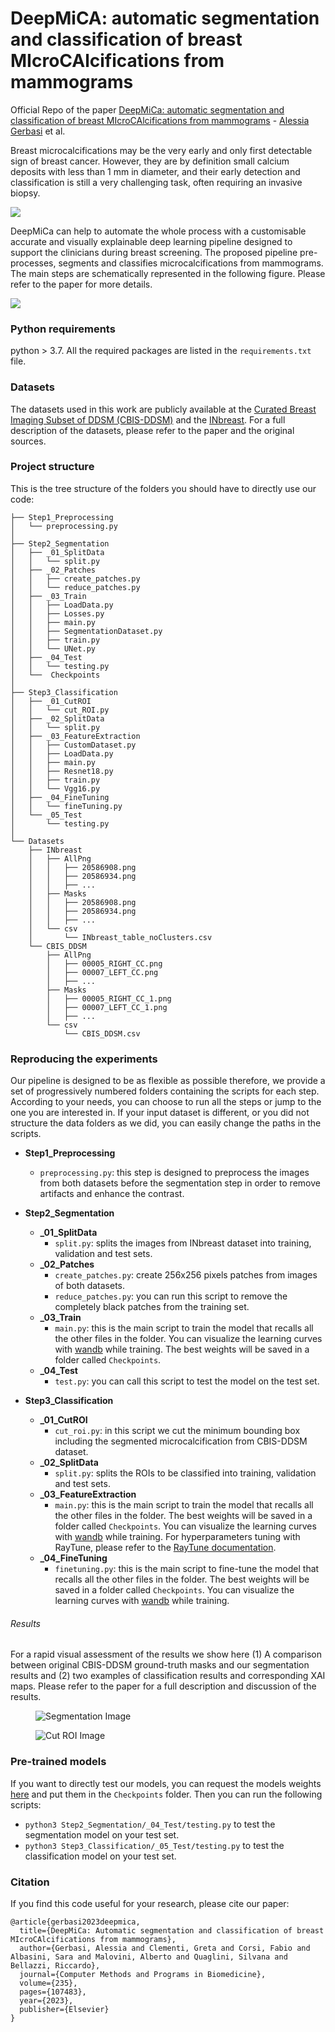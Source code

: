# DeepMiCA: automatic segmentation and classification of breast MIcroCAlcifications from mammograms

Official Repo of the paper [DeepMiCa: automatic segmentation and classification of breast MIcroCAlcifications from mammograms](https://doi.org/10.1016/j.cmpb.2023.107483) - [Alessia Gerbasi](https://scholar.google.com/citations?user=zzZZp_UAAAAJ&hl=it) et al.

Breast microcalcifications may be the very early and only first detectable sign of breast cancer.
However, they are by definition small calcium deposits with less than 1 mm in diameter, and their early detection and classification is still a very challenging task, often requiring an invasive biopsy.

<img src="figures/real_samples.png">

DeepMiCa can help to automate the whole process with a customisable accurate and visually explainable deep learning pipeline designed to support the clinicians during breast screening.
The proposed pipeline pre-processes, segments and classifies microcalcifications from mammograms.
The main steps are schematically represented in the following figure. Please refer to the paper for more details.

<img src="figures/deepmica.png">

### Python requirements 
python > 3.7.
All the required packages are listed in the `requirements.txt` file.

### Datasets
The datasets used in this work are publicly available at the [Curated Breast Imaging Subset of DDSM (CBIS-DDSM)](https://wiki.cancerimagingarchive.net/pages/viewpage.action?pageId=22516629)
and the [INbreast](https://www.kaggle.com/datasets/ramanathansp20/inbreast-dataset). 
For a full description of the datasets, please refer to the paper and the original sources.

### Project structure
This is the tree structure of the folders you should have to directly use our code:
``` 
├── Step1_Preprocessing
│   └── preprocessing.py
│
├── Step2_Segmentation
│   ├── _01_SplitData
│   │   └── split.py
│   ├── _02_Patches
│   │   ├── create_patches.py
│   │   └── reduce_patches.py
│   ├── _03_Train
│   │   ├── LoadData.py
│   │   ├── Losses.py
│   │   ├── main.py
│   │   ├── SegmentationDataset.py
│   │   ├── train.py
│   │   └── UNet.py
│   ├── _04_Test
│   │   └── testing.py
│   └──  Checkpoints
│
├── Step3_Classification
│   ├── _01_CutROI
│   │   └── cut_ROI.py
│   ├── _02_SplitData
│   │   └── split.py
│   ├── _03_FeatureExtraction
│   │   ├── CustomDataset.py
│   │   ├── LoadData.py
│   │   ├── main.py
│   │   ├── Resnet18.py
│   │   ├── train.py
│   │   └── Vgg16.py
│   ├── _04_FineTuning
│   │   └── fineTuning.py
│   └── _05_Test
│       └── testing.py
│
└── Datasets
    ├── INbreast
    │   ├── AllPng
    │   │   ├── 20586908.png
    │   │   ├── 20586934.png
    │   │   ├── ...    
    │   ├── Masks
    │   │   ├── 20586908.png
    │   │   ├── 20586934.png
    │   │   ├── ...   
    │   └── csv
    │       └── INbreast_table_noClusters.csv
    └── CBIS_DDSM
        ├── AllPng
        │   ├── 00005_RIGHT_CC.png
        │   ├── 00007_LEFT_CC.png
        │   ├── ...    
        ├── Masks
        │   ├── 00005_RIGHT_CC_1.png
        │   ├── 00007_LEFT_CC_1.png
        │   ├── ...   
        └── csv
            └── CBIS_DDSM.csv
``` 

### Reproducing the experiments
Our pipeline is designed to be as flexible as possible therefore, we provide a set of progressively numbered folders containing the scripts for each step. 
According to your needs, you can choose to run all the steps or jump to the one you are interested in.
If your input dataset is different, or you did not structure the data folders as we did, you can easily change the paths in the scripts.

- **Step1_Preprocessing**
  - `preprocessing.py`: this step is designed to preprocess the images from both datasets before the segmentation step in order to remove artifacts and enhance the contrast.
  

- **Step2_Segmentation**
  - **_01_SplitData** 
    - `split.py`: splits the images from INbreast dataset into training, validation and test sets.
  - **_02_Patches**
    - `create_patches.py`: create 256x256 pixels patches from images of both datasets.
    - `reduce_patches.py`: you can run this script to remove the completely black patches from the training set.
  - **_03_Train**
    - `main.py`: this is the main script to train the model that recalls all the other files in the folder.
       You can visualize the learning curves with [wandb](https://wandb.ai/site) while training.
       The best weights will be saved in a folder called `Checkpoints`.
  - **_04_Test**
    - `test.py`: you can call this script to test the model on the test set.
    

- **Step3_Classification**
   - **_01_CutROI**
     - `cut_roi.py`: in this script we cut the minimum bounding box including the segmented microcalcification from CBIS-DDSM dataset.
   - **_02_SplitData** 
     - `split.py`: splits the ROIs to be classified into training, validation and test sets.
   - **_03_FeatureExtraction**
     - `main.py`: this is the main script to train the model that recalls all the other files in the folder. 
        The best weights will be saved in a folder called `Checkpoints`. 
        You can visualize the learning curves with [wandb](https://wandb.ai/site) while training.
        For hyperparameters tuning with RayTune, please refer to the [RayTune documentation](https://docs.ray.io/en/master/tune/index.html).
   - **_04_FineTuning**
     - `finetuning.py`: this is the main script to fine-tune the model that recalls all the other files in the folder.
        The best weights will be saved in a folder called `Checkpoints`.
        You can visualize the learning curves with [wandb](https://wandb.ai/site) while training.

###### Results
For a rapid visual assessment of the results we show here (1) A comparison between original CBIS-DDSM ground-truth masks and our segmentation results and (2) two examples of classification results and corresponding XAI maps.
Please refer to the paper for a full description and discussion of the results.
<figure>
  <img src="figures/seg_cbisddsm.png" alt="Segmentation Image">
 </figure>

<figure>
  <img src="figures/shap.png" alt="Cut ROI Image">
</figure>


### Pre-trained models
If you want to directly test our models, you can request the models weights [here](https://docs.google.com/forms/d/e/1FAIpQLScwPZNze1eVFatfGa5MnyV2hsCQKFjlToLWsaSnxE0I36WcvA/viewform?usp=share_link) and put them in the `Checkpoints` folder.
Then you can run the following scripts:
- `python3 Step2_Segmentation/_04_Test/testing.py` to test the segmentation model on your test set.
- `python3 Step3_Classification/_05_Test/testing.py` to test the classification model on your test set.

### Citation
If you find this code useful for your research, please cite our paper:
```
@article{gerbasi2023deepmica,
  title={DeepMiCa: Automatic segmentation and classification of breast MIcroCAlcifications from mammograms},
  author={Gerbasi, Alessia and Clementi, Greta and Corsi, Fabio and Albasini, Sara and Malovini, Alberto and Quaglini, Silvana and Bellazzi, Riccardo},
  journal={Computer Methods and Programs in Biomedicine},
  volume={235},
  pages={107483},
  year={2023},
  publisher={Elsevier}
}
```
